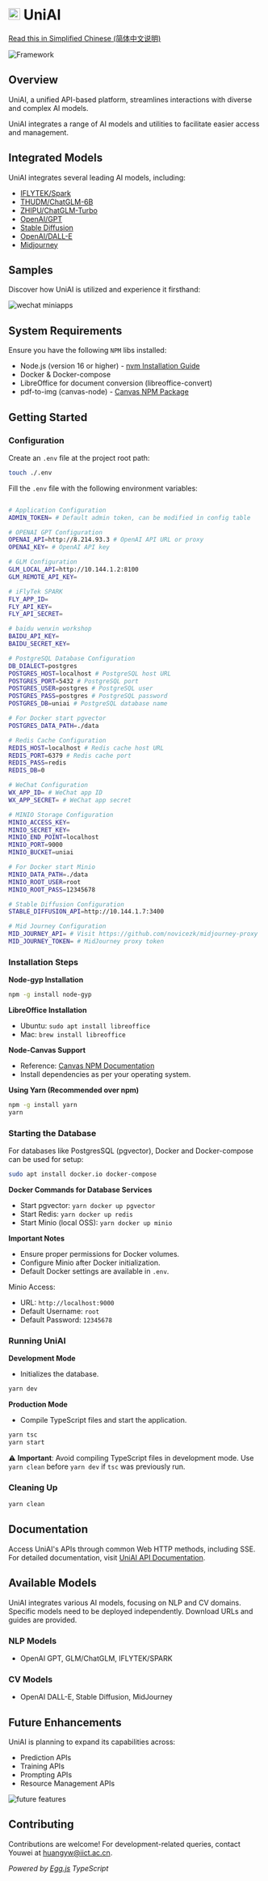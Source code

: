 <!-- @format -->

# <img src="./logo.png" width=23 height=23 /> UniAI

[Read this in Simplified Chinese (简体中文说明)](./README_CN.md)

![Framework](./framework.png)

## Overview

UniAI, a unified API-based platform, streamlines interactions with diverse and complex AI models.

UniAI integrates a range of AI models and utilities to facilitate easier access and management.

## Integrated Models

UniAI integrates several leading AI models, including:

-   [IFLYTEK/Spark](https://xinghuo.xfyun.cn)
-   [THUDM/ChatGLM-6B](https://github.com/THUDM/ChatGLM3)
-   [ZHIPU/ChatGLM-Turbo](https://github.com/THUDM/ChatGLM3)
-   [OpenAI/GPT](https://platform.openai.com)
-   [Stable Diffusion](https://github.com/AUTOMATIC1111/stable-diffusion-webui)
-   [OpenAI/DALL-E](https://platform.openai.com)
-   [Midjourney](https://github.com/novicezk/midjourney-proxy)

## Samples

Discover how UniAI is utilized and experience it firsthand:

![wechat miniapps](./miniapp-qrcode.png)

## System Requirements

Ensure you have the following `NPM` libs installed:

-   Node.js (version 16 or higher) - [nvm Installation Guide](https://github.com/nvm-sh/nvm)
-   Docker & Docker-compose
-   LibreOffice for document conversion (libreoffice-convert)
-   pdf-to-img (canvas-node) - [Canvas NPM Package](https://www.npmjs.com/package/canvas)

## Getting Started

### Configuration

Create an `.env` file at the project root path:

```bash
touch ./.env
```

Fill the `.env` file with the following environment variables:

```bash

# Application Configuration
ADMIN_TOKEN= # Default admin token, can be modified in config table

# OPENAI GPT Configuration
OPENAI_API=http://8.214.93.3 # OpenAI API URL or proxy
OPENAI_KEY= # OpenAI API key

# GLM Configuration
GLM_LOCAL_API=http://10.144.1.2:8100
GLM_REMOTE_API_KEY=

# iFlyTek SPARK
FLY_APP_ID=
FLY_API_KEY=
FLY_API_SECRET=

# baidu wenxin workshop
BAIDU_API_KEY=
BAIDU_SECRET_KEY=

# PostgreSQL Database Configuration
DB_DIALECT=postgres
POSTGRES_HOST=localhost # PostgreSQL host URL
POSTGRES_PORT=5432 # PostgreSQL port
POSTGRES_USER=postgres # PostgreSQL user
POSTGRES_PASS=postgres # PostgreSQL password
POSTGRES_DB=uniai # PostgreSQL database name

# For Docker start pgvector
POSTGRES_DATA_PATH=./data

# Redis Cache Configuration
REDIS_HOST=localhost # Redis cache host URL
REDIS_PORT=6379 # Redis cache port
REDIS_PASS=redis
REDIS_DB=0

# WeChat Configuration
WX_APP_ID= # WeChat app ID
WX_APP_SECRET= # WeChat app secret

# MINIO Storage Configuration
MINIO_ACCESS_KEY=
MINIO_SECRET_KEY=
MINIO_END_POINT=localhost
MINIO_PORT=9000
MINIO_BUCKET=uniai

# For Docker start Minio
MINIO_DATA_PATH=./data
MINIO_ROOT_USER=root
MINIO_ROOT_PASS=12345678

# Stable Diffusion Configuration
STABLE_DIFFUSION_API=http://10.144.1.7:3400

# Mid Journey Configuration
MID_JOURNEY_API= # Visit https://github.com/novicezk/midjourney-proxy
MID_JOURNEY_TOKEN= # MidJourney proxy token

```

### Installation Steps

**Node-gyp Installation**

```bash
npm -g install node-gyp
```

**LibreOffice Installation**

-   Ubuntu: `sudo apt install libreoffice`
-   Mac: `brew install libreoffice`

**Node-Canvas Support**

-   Reference: [Canvas NPM Documentation](https://www.npmjs.com/package/canvas)
-   Install dependencies as per your operating system.

**Using Yarn (Recommended over npm)**

```bash
npm -g install yarn
yarn
```

### Starting the Database

For databases like PostgresSQL (pgvector), Docker and Docker-compose can be used for setup:

```bash
sudo apt install docker.io docker-compose
```

**Docker Commands for Database Services**

-   Start pgvector: `yarn docker up pgvector`
-   Start Redis: `yarn docker up redis`
-   Start Minio (local OSS): `yarn docker up minio`

**Important Notes**

-   Ensure proper permissions for Docker volumes.
-   Configure Minio after Docker initialization.
-   Default Docker settings are available in `.env`.

Minio Access:

-   URL: `http://localhost:9000`
-   Default Username: `root`
-   Default Password: `12345678`

### Running UniAI

**Development Mode**

-   Initializes the database.

```bash
yarn dev
```

**Production Mode**

-   Compile TypeScript files and start the application.

```bash
yarn tsc
yarn start
```

⚠️ **Important**: Avoid compiling TypeScript files in development mode. Use `yarn clean` before `yarn dev` if `tsc` was previously run.

### Cleaning Up

```bash
yarn clean
```

## Documentation

Access UniAI's APIs through common Web HTTP methods, including SSE. For detailed documentation, visit [UniAI API Documentation](https://documenter.getpostman.com/view/9347507/2s93Y5Pf2J).

## Available Models

UniAI integrates various AI models, focusing on NLP and CV domains. Specific models need to be deployed independently. Download URLs and guides are provided.

### NLP Models

-   OpenAI GPT, GLM/ChatGLM, IFLYTEK/SPARK

### CV Models

-   OpenAI DALL-E, Stable Diffusion, MidJourney

## Future Enhancements

UniAI is planning to expand its capabilities across:

-   Prediction APIs
-   Training APIs
-   Prompting APIs
-   Resource Management APIs

![future features](./future.png)

## Contributing

Contributions are welcome! For development-related queries, contact Youwei at <huangyw@iict.ac.cn>.

_Powered by [Egg.js](https://www.eggjs.org/) TypeScript_

